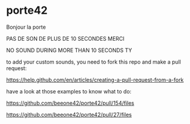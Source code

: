 # porte42
Bonjour la porte

PAS DE SON DE PLUS DE 10 SECONDES MERCI

NO SOUND DURING MORE THAN 10 SECONDS TY

to add your custom sounds, you need to fork this repo and make a pull request:

https://help.github.com/en/articles/creating-a-pull-request-from-a-fork

have a look at those examples to know what to do:

https://github.com/beeone42/porte42/pull/154/files

https://github.com/beeone42/porte42/pull/27/files
